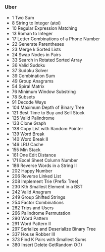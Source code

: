 ### Uber
* 	1 		Two Sum
* 	8 		String to Integer (atoi)
* 	10 		Regular Expression Matching
* 	13 		Roman to Integer
* 	17 		Letter Combinations of a Phone Number
* 	22 		Generate Parentheses
* 	23 		Merge k Sorted Lists 
* 	24 		Swap Nodes in Pairs
* 	33 		Search in Rotated Sorted Array
* 	36 		Valid Sudoku
* 	37 		Sudoku Solver
* 	39 		Combination Sum
* 	49 		Group Anagrams
* 	54 		Spiral Matrix
* 	76 		Minimum Window Substring
* 	78 		Subsets
* 	91 		Decode Ways
* 	104 	Maximum Depth of Binary Tree
* 	121 	Best Time to Buy and Sell Stock
* 	125 	Valid Palindrome
* 	133 	Clone Graph
* 	138 	Copy List with Random Pointer
* 	139 	Word Break
* 	140 	Word Break II
* 	146 	LRU Cache
* 	155 	Min Stack
* 	161 	One Edit Distance 
* 	171 	Excel Sheet Column Number
* 	186 	Reverse Words in a String II 
* 	202 	Happy Number
* 	206 	Reverse Linked List
* 	208 	Implement Trie (Prefix Tree)
* 	230 	Kth Smallest Element in a BST
* 	242 	Valid Anagram
* 	249 	Group Shifted Strings 
* 	254 	Factor Combinations 
* 	262 	Trips and Users
* 	266 	Palindrome Permutation 
* 	290 	Word Pattern
* 	291 	Word Pattern II 
* 	297 	Serialize and Deserialize Binary Tree
* 	337 	House Robber III
* 	373 	Find K Pairs with Smallest Sums
* 	380 	Insert Delete GetRandom O(1)
